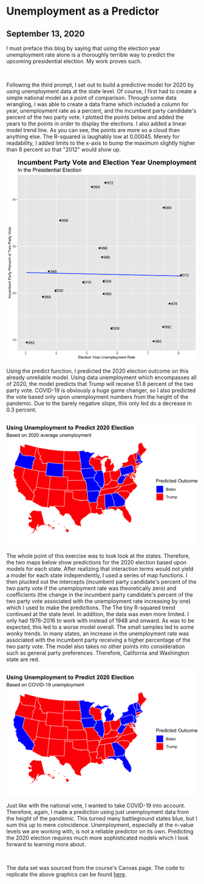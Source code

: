 # Unemployment as a Predictor
## September 13, 2020

I must preface this blog by saying that using the election year unemployment rate alone is a thoroughly terrible way to predict the upcoming presidential election. My work proves such.

<br>

Following the third prompt, I set out to build a predictive model for 2020 by using unemployment data at the state level. Of course, I first had to create a simple national model as a point of comparison. Through some data wrangling, I was able to create a data frame which included a column for year, unemployment rate as a percent, and the incumbent party candidate's percent of the two party vote. I plotted the points below and added the years to the points in order to display the elections. I also added a linear model trend line. As you can see, the points are more so a cloud than anything else. The R-squared is laughably low at 0.00045. Merely for readability, I added limits to the x-axis to bump the maximum slightly higher than 8 percent so that "2012" would show up.

![](../figures/national.png)

Using the predict function, I predicted the 2020 election outcome on this already unreliable model. Using data unemployment which encompasses all of 2020, the model predicts that Trump will receive 51.8 percent of the two party vote. COVID-19 is obviously a huge game changer, so I also predicted the vote based only upon unemployment numbers from the height of the pandemic. Due to the barely negative slope, this only led do a decrease in 0.3 percent.

![](../figures/state.png)

The whole point of this exercise was to look look at the states. Therefore, the two maps below show predictions for the 2020 election based upon models for each state. After realizing that interaction terms would not yield a model for each state independently, I used a series of map functions. I then plucked out the intercepts (incumbent party candidate's percent of the two party vote if the unemployment rate was theoretically zero) and coefficients (the change in the incumbent party candidate's percent of the two party vote associated with the unemployment rate increasing by one) which I used to make the predictions. The The tiny R-squared trend continued at the state level. In addition, the data was even more limited. I only had 1976-2016 to work with instead of 1948 and onward. As was to be expected, this led to a worse model overall. The small samples led to some wonky trends. In many states, an increase in the unemployment rate was associated with the incumbent party receiving a higher percentage of the two party vote. The model also takes no other points into consideration such as general party preferences. Therefore, California and Washington state are red.

![](../figures/corona.png)

Just like with the national vote, I wanted to take COVID-19 into account. Therefore, again, I made a prediction using just unemployment data from the height of the pandemic. This turned many battleground states blue, but I sum this up to mere coincidence. Unemployment, especially at the n-value levels we are working with, is not a reliable predictor on its own. Predicting the 2020 election requires much more sophisticated models which I look forward to learning more about. 

<br>

The data set was sourced from the course's Canvas page. The code to replicate the above graphics can be found [here](https://github.com/SamuelLowry/gov1347_blog/blob/master/scripts/02-blog.R).
